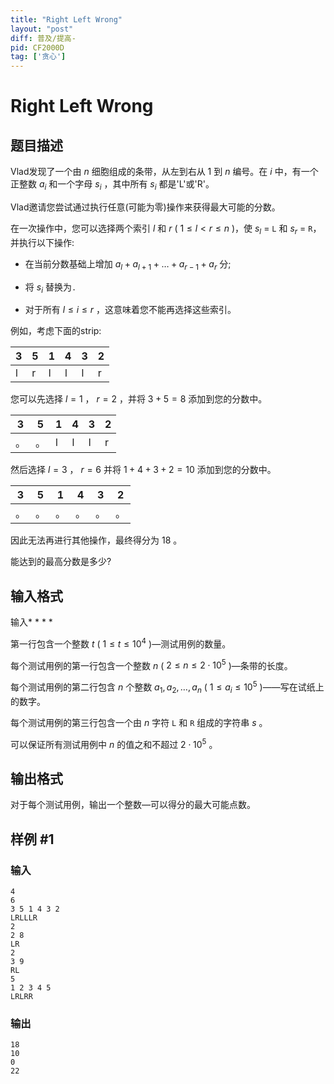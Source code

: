 ```yaml
---
title: "Right Left Wrong"
layout: "post"
diff: 普及/提高-
pid: CF2000D
tag: ['贪心']
---
```


# Right Left Wrong

## 题目描述

Vlad发现了一个由 $n$ 细胞组成的条带，从左到右从 $1$ 到 $n$ 编号。在 $i$ 中，有一个正整数 $a_i$ 和一个字母 $s_i$ ，其中所有 $s_i$ 都是'L'或'R'。

Vlad邀请您尝试通过执行任意(可能为零)操作来获得最大可能的分数。

在一次操作中，您可以选择两个索引 $l$ 和 $r$ ( $1 \le l < r \le n$ )，使 $s_l$ = `L` 和 $s_r$ = `R`，并执行以下操作:

- 在当前分数基础上增加 $a_l + a_{l + 1} + \dots + a_{r - 1} + a_r$ 分;

- 将 $s_i$ 替换为`.`

- 对于所有 $l \le i \le r$ ，这意味着您不能再选择这些索引。

例如，考虑下面的strip:

| $3$ | $5$ | $1$ | $4$ | $3$ | $2$
|  --- | --- | --- | --- | --- | ---  |
| l | r | l | l | l | r |

您可以先选择 $l = 1$ ， $r = 2$ ，并将 $3 + 5 = 8$ 添加到您的分数中。

| $3$ | $5$ | $1$ | $4$ | $3$ | $2$
|  --- | --- | --- | --- | --- | ---  |
|。|。| l | l | l | r |

然后选择 $l = 3$ ， $r = 6$ 并将 $1 + 4 + 3 + 2 = 10$ 添加到您的分数中。

| $3$ | $5$ | $1$ | $4$ | $3$ | $2$
|  --- | --- | --- | --- | --- | ---  |
|。|。|。|。|。|。|

因此无法再进行其他操作，最终得分为 $18$ 。

能达到的最高分数是多少?

## 输入格式

输入* * * *

第一行包含一个整数 $t$ ( $1 \le t \le 10^4$ )—测试用例的数量。

每个测试用例的第一行包含一个整数 $n$ ( $2 \le n \le 2 \cdot 10^5$ )—条带的长度。

每个测试用例的第二行包含 $n$ 个整数 $a_1, a_2, \dots, a_n$ ( $1 \le a_i \le 10^5$ )——写在试纸上的数字。

每个测试用例的第三行包含一个由 $n$ 字符 `L` 和 `R` 组成的字符串 $s$ 。

可以保证所有测试用例中 $n$ 的值之和不超过 $2 \cdot 10^5$ 。

## 输出格式

对于每个测试用例，输出一个整数—可以得分的最大可能点数。

## 样例 #1

### 输入

```
4
6
3 5 1 4 3 2
LRLLLR
2
2 8
LR
2
3 9
RL
5
1 2 3 4 5
LRLRR
```

### 输出

```
18
10
0
22
```

